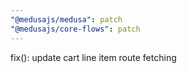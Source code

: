 ```yaml
---
"@medusajs/medusa": patch
"@medusajs/core-flows": patch
---
```


fix(): update cart line item route fetching
